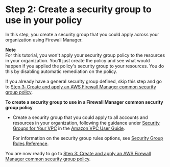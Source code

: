 # Step 2: Create a security group to use in your policy<a name="get-started-fms-create-security-groups"></a>

In this step, you create a security group that you could apply across your organization using Firewall Manager\. 

**Note**  
For this tutorial, you won't apply your security group policy to the resources in your organization\. You'll just create the policy and see what would happen if you applied the policy's security group to your resources\. You do this by disabling automatic remediation on the policy\.

If you already have a general security group defined, skip this step and go to [Step 3: Create and apply an AWS Firewall Manager common security group policy](get-started-fms-sg-create-security-policy.md)\. <a name="get-started-fms-create-security-groups-procedure"></a>

**To create a security group to use in a Firewall Manager common security group policy**
+ Create a security group that you could apply to all accounts and resources in your organization, following the guidance under [Security Groups for Your VPC](https://docs.aws.amazon.com/vpc/latest/userguide/VPC_SecurityGroups.html) in the [Amazon VPC User Guide](https://docs.aws.amazon.com/vpc/latest/userguide/)\.

  For information on the security group rules options, see [Security Group Rules Reference](https://docs.aws.amazon.com/AWSEC2/latest/UserGuide/security-group-rules-reference.html)\.

You are now ready to go to [Step 3: Create and apply an AWS Firewall Manager common security group policy](get-started-fms-sg-create-security-policy.md)\.